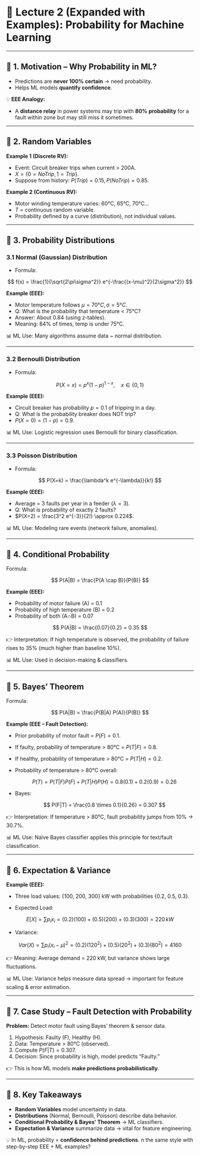# 📘 Lecture 2 (Expanded with Examples): Probability for Machine Learning

---

## 🔹 1. Motivation – Why Probability in ML?

* Predictions are **never 100% certain** → need probability.
* Helps ML models **quantify confidence**.

💡 **EEE Analogy:**

* A **distance relay** in power systems may trip with **80% probability** for a fault within zone but may still miss it sometimes.

---

## 🔹 2. Random Variables

**Example 1 (Discrete RV):**

* Event: Circuit breaker trips when current > 200A.
* $X = \{0 = No Trip, 1 = Trip\}$.
* Suppose from history: $P(Trip) = 0.15, P(No Trip) = 0.85$.

**Example 2 (Continuous RV):**

* Motor winding temperature varies: 60°C, 65°C, 70°C…
* $T$ = continuous random variable.
* Probability defined by a curve (distribution), not individual values.

---

## 🔹 3. Probability Distributions

### 3.1 Normal (Gaussian) Distribution

* Formula:

$$
f(x) = \frac{1}{\sqrt{2\pi\sigma^2}} e^{-\frac{(x-\mu)^2}{2\sigma^2}}
$$

**Example (EEE):**

* Motor temperature follows $\mu = 70°C, \sigma = 5°C$.
* Q: What is the probability that temperature < 75°C?
* Answer: About 0.84 (using z-tables).
* Meaning: 84% of times, temp is under 75°C.

📊 ML Use: Many algorithms assume data \~ normal distribution.

---

### 3.2 Bernoulli Distribution

* Formula:

$$
P(X=x) = p^x (1-p)^{1-x}, \quad x \in \{0,1\}
$$

**Example (EEE):**

* Circuit breaker has probability $p = 0.1$ of tripping in a day.
* Q: What is the probability breaker does NOT trip?
* $P(X=0) = (1-p) = 0.9$.

📊 ML Use: Logistic regression uses Bernoulli for binary classification.

---

### 3.3 Poisson Distribution

* Formula:

$$
P(X=k) = \frac{\lambda^k e^{-\lambda}}{k!}
$$

**Example (EEE):**

* Average = 3 faults per year in a feeder ($\lambda=3$).
* Q: What is probability of exactly 2 faults?
* $P(X=2) = \frac{3^2 e^{-3}}{2!} \approx 0.224$.

📊 ML Use: Modeling rare events (network failure, anomalies).

---

## 🔹 4. Conditional Probability

Formula:

$$
P(A|B) = \frac{P(A \cap B)}{P(B)}
$$

**Example (EEE):**

* Probability of motor failure (A) = 0.1
* Probability of high temperature (B) = 0.2
* Probability of both (A∩B) = 0.07

$$
P(A|B) = \frac{0.07}{0.2} = 0.35
$$

👉 Interpretation: If high temperature is observed, the probability of failure rises to 35% (much higher than baseline 10%).

📊 ML Use: Used in decision-making & classifiers.

---

## 🔹 5. Bayes’ Theorem

Formula:

$$
P(A|B) = \frac{P(B|A) P(A)}{P(B)}
$$

**Example (EEE – Fault Detection):**

* Prior probability of motor fault = $P(F) = 0.1$.
* If faulty, probability of temperature > 80°C = $P(T|F) = 0.8$.
* If healthy, probability of temperature > 80°C = $P(T|H) = 0.2$.
* Probability of temperature > 80°C overall:

  $$
  P(T) = P(T|F)P(F) + P(T|H)P(H) = 0.8(0.1) + 0.2(0.9) = 0.26
  $$
* Bayes:

  $$
  P(F|T) = \frac{0.8 \times 0.1}{0.26} = 0.307
  $$

👉 Interpretation: If temperature > 80°C, fault probability jumps from 10% → 30.7%.

📊 ML Use: Naïve Bayes classifier applies this principle for text/fault classification.

---

## 🔹 6. Expectation & Variance

**Example (EEE):**

* Three load values: {100, 200, 300} kW with probabilities {0.2, 0.5, 0.3}.

* Expected Load:

$$
E[X] = \sum p_i x_i = (0.2)(100) + (0.5)(200) + (0.3)(300) = 220 \, kW
$$

* Variance:

$$
Var(X) = \sum p_i (x_i - \mu)^2 = (0.2)(120^2) + (0.5)(20^2) + (0.3)(80^2) = 4160
$$

👉 Meaning: Average demand = 220 kW, but variance shows large fluctuations.

📊 ML Use: Variance helps measure data spread → important for feature scaling & error estimation.

---

## 🔹 7. Case Study – Fault Detection with Probability

**Problem:** Detect motor fault using Bayes’ theorem & sensor data.

1. Hypothesis: Faulty (F), Healthy (H).
2. Data: Temperature > 80°C (observed).
3. Compute $P(F|T) = 0.307$.
4. Decision: Since probability is high, model predicts “Faulty.”

👉 This is how ML models **make predictions probabilistically**.

---

## 🔹 8. Key Takeaways

* **Random Variables** model uncertainty in data.
* **Distributions** (Normal, Bernoulli, Poisson) describe data behavior.
* **Conditional Probability & Bayes’ Theorem** → ML classifiers.
* **Expectation & Variance** summarize data → vital for feature engineering.

💡 In ML, probability = **confidence behind predictions**.
n the same style with step-by-step EEE + ML examples?
